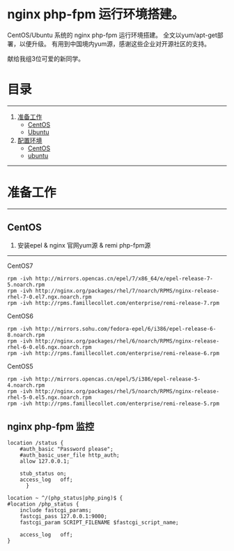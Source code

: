 # nginx php-fpm 运行环境搭建。

CentOS/Ubuntu 系统的 nginx php-fpm 运行环境搭建。
全文以yum/apt-get部署，以便升级。
有用到中国境内yum源，感谢这些企业对开源社区的支持。

献给我组3位可爱的新同学。

# 目录
-----
1. [准备工作](#准备工作)
   * [CentOS](#init-centos)
   * [Ubuntu](#init-ubuntu)
2. [配置环境](#configuring)
   * [CentOS](#config-centos)
   * [ubuntu](#config-ubuntu)

-----

# 准备工作
-----

## CentOS
1. 安装epel & nginx 官网yum源 & remi php-fpm源
-----
CentOS7
~~~
rpm -ivh http://mirrors.opencas.cn/epel/7/x86_64/e/epel-release-7-5.noarch.rpm
rpm -ivh http://nginx.org/packages/rhel/7/noarch/RPMS/nginx-release-rhel-7-0.el7.ngx.noarch.rpm
rpm -ivh http://rpms.famillecollet.com/enterprise/remi-release-7.rpm
~~~
CentOS6
~~~
rpm -ivh http://mirrors.sohu.com/fedora-epel/6/i386/epel-release-6-8.noarch.rpm
rpm -ivh http://nginx.org/packages/rhel/6/noarch/RPMS/nginx-release-rhel-6-0.el6.ngx.noarch.rpm
rpm -ivh http://rpms.famillecollet.com/enterprise/remi-release-6.rpm
~~~
CentOS5
~~~
rpm -ivh http://mirrors.opencas.cn/epel/5/i386/epel-release-5-4.noarch.rpm
rpm -ivh http://nginx.org/packages/rhel/5/noarch/RPMS/nginx-release-rhel-5-0.el5.ngx.noarch.rpm
rpm -ivh http://rpms.famillecollet.com/enterprise/remi-release-5.rpm
~~~


## nginx php-fpm 监控
~~~
location /status {
    #auth_basic "Password please";
    #auth_basic_user_file http_auth;
    allow 127.0.0.1;    

    stub_status on; 
    access_log   off;
      }   

location ~ ^/(php_status|php_ping)$ {
#location /php_status {
    include fastcgi_params;
    fastcgi_pass 127.0.0.1:9000;
    fastcgi_param SCRIPT_FILENAME $fastcgi_script_name;

    access_log   off;
}   
~~~
